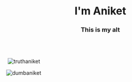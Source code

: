 
<h1 align="center">I'm Aniket</h1>
<h3 align="center">This is my alt</h3>


<br><br>



<p>&nbsp;<img align="center" src="https://github-readme-stats.vercel.app/api?username=dumbaniket&show_icons=true&locale=en" alt="truthaniket" /></p>

<p><img align="center" src="https://github-readme-streak-stats.herokuapp.com/?user=dumbaniket&" alt="dumbaniket" /></p>
